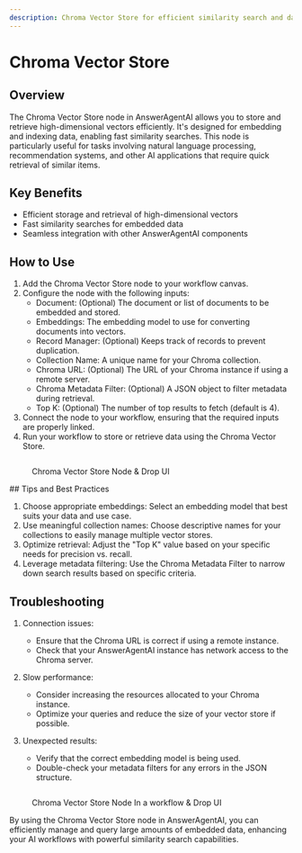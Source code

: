 ```yaml
---
description: Chroma Vector Store for efficient similarity search and data retrieval
---
```


# Chroma Vector Store

## Overview

The Chroma Vector Store node in AnswerAgentAI allows you to store and retrieve high-dimensional vectors efficiently. It's designed for embedding and indexing data, enabling fast similarity searches. This node is particularly useful for tasks involving natural language processing, recommendation systems, and other AI applications that require quick retrieval of similar items.

## Key Benefits

-   Efficient storage and retrieval of high-dimensional vectors
-   Fast similarity searches for embedded data
-   Seamless integration with other AnswerAgentAI components

## How to Use

1. Add the Chroma Vector Store node to your workflow canvas.
2. Configure the node with the following inputs:
    - Document: (Optional) The document or list of documents to be embedded and stored.
    - Embeddings: The embedding model to use for converting documents into vectors.
    - Record Manager: (Optional) Keeps track of records to prevent duplication.
    - Collection Name: A unique name for your Chroma collection.
    - Chroma URL: (Optional) The URL of your Chroma instance if using a remote server.
    - Chroma Metadata Filter: (Optional) A JSON object to filter metadata during retrieval.
    - Top K: (Optional) The number of top results to fetch (default is 4).
3. Connect the node to your workflow, ensuring that the required inputs are properly linked.
4. Run your workflow to store or retrieve data using the Chroma Vector Store.

<!-- TODO: Add a screenshot of the Chroma Vector Store node configuration panel -->
<figure><img src="/.gitbook/assets/screenshots/chromavectorstore.png" alt="" /><figcaption><p> Chroma Vector Store Node   &#x26; Drop UI</p></figcaption></figure>
## Tips and Best Practices

1. Choose appropriate embeddings: Select an embedding model that best suits your data and use case.
2. Use meaningful collection names: Choose descriptive names for your collections to easily manage multiple vector stores.
3. Optimize retrieval: Adjust the "Top K" value based on your specific needs for precision vs. recall.
4. Leverage metadata filtering: Use the Chroma Metadata Filter to narrow down search results based on specific criteria.

## Troubleshooting

1. Connection issues:

    - Ensure that the Chroma URL is correct if using a remote instance.
    - Check that your AnswerAgentAI instance has network access to the Chroma server.

2. Slow performance:

    - Consider increasing the resources allocated to your Chroma instance.
    - Optimize your queries and reduce the size of your vector store if possible.

3. Unexpected results:
    - Verify that the correct embedding model is being used.
    - Double-check your metadata filters for any errors in the JSON structure.

<!-- TODO: Add a screenshot showing an example of a successful Chroma Vector Store query result -->
<figure><img src="/.gitbook/assets/screenshots/chromainaworkflow.png" alt="" /><figcaption><p> Chroma Vector Store Node In a workflow   &#x26; Drop UI</p></figcaption></figure>
By using the Chroma Vector Store node in AnswerAgentAI, you can efficiently manage and query large amounts of embedded data, enhancing your AI workflows with powerful similarity search capabilities.
